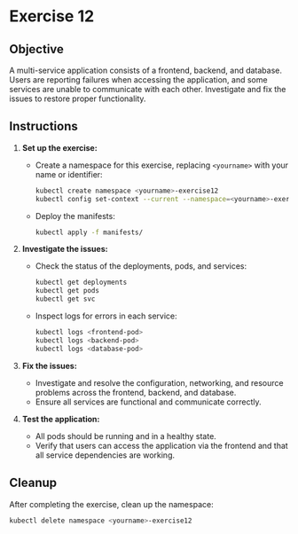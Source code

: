# Exercise 12

## Objective

A multi-service application consists of a frontend, backend, and database. Users are reporting failures when accessing the application, and some services are unable to communicate with each other. Investigate and fix the issues to restore proper functionality.

## Instructions

1. **Set up the exercise:**
   - Create a namespace for this exercise, replacing `<yourname>` with your name or identifier:
     ```bash
     kubectl create namespace <yourname>-exercise12
     kubectl config set-context --current --namespace=<yourname>-exercise12
     ```
   - Deploy the manifests:
     ```bash
     kubectl apply -f manifests/
     ```

2. **Investigate the issues:**
   - Check the status of the deployments, pods, and services:
     ```bash
     kubectl get deployments
     kubectl get pods
     kubectl get svc
     ```
   - Inspect logs for errors in each service:
     ```bash
     kubectl logs <frontend-pod>
     kubectl logs <backend-pod>
     kubectl logs <database-pod>
     ```

3. **Fix the issues:**
   - Investigate and resolve the configuration, networking, and resource problems across the frontend, backend, and database.
   - Ensure all services are functional and communicate correctly.

4. **Test the application:**
   - All pods should be running and in a healthy state.
   - Verify that users can access the application via the frontend and that all service dependencies are working.

## Cleanup

After completing the exercise, clean up the namespace:
```bash
kubectl delete namespace <yourname>-exercise12
```
